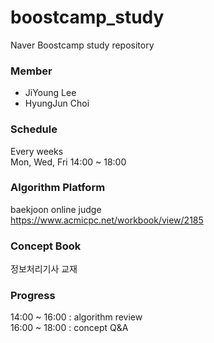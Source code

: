 # boostcamp_study
Naver Boostcamp study repository

### Member
- JiYoung Lee
- HyungJun Choi

### Schedule
Every weeks  
Mon, Wed, Fri 14:00 ~ 18:00 

### Algorithm Platform
baekjoon online judge  
https://www.acmicpc.net/workbook/view/2185  

### Concept Book
정보처리기사 교재

### Progress
14:00 ~ 16:00 : algorithm review  
16:00 ~ 18:00 : concept Q&A
